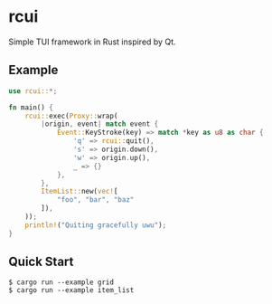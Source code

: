 # rcui

Simple TUI framework in Rust inspired by Qt.

## Example

```rust
use rcui::*;

fn main() {
    rcui::exec(Proxy::wrap(
        |origin, event| match event {
            Event::KeyStroke(key) => match *key as u8 as char {
                'q' => rcui::quit(),
                's' => origin.down(),
                'w' => origin.up(),
                _ => {}
            },
        },
        ItemList::new(vec![
            "foo", "bar", "baz"
        ]),
    ));
    println!("Quiting gracefully uwu");
}
```

## Quick Start

```console
$ cargo run --example grid
$ cargo run --example item_list
```

